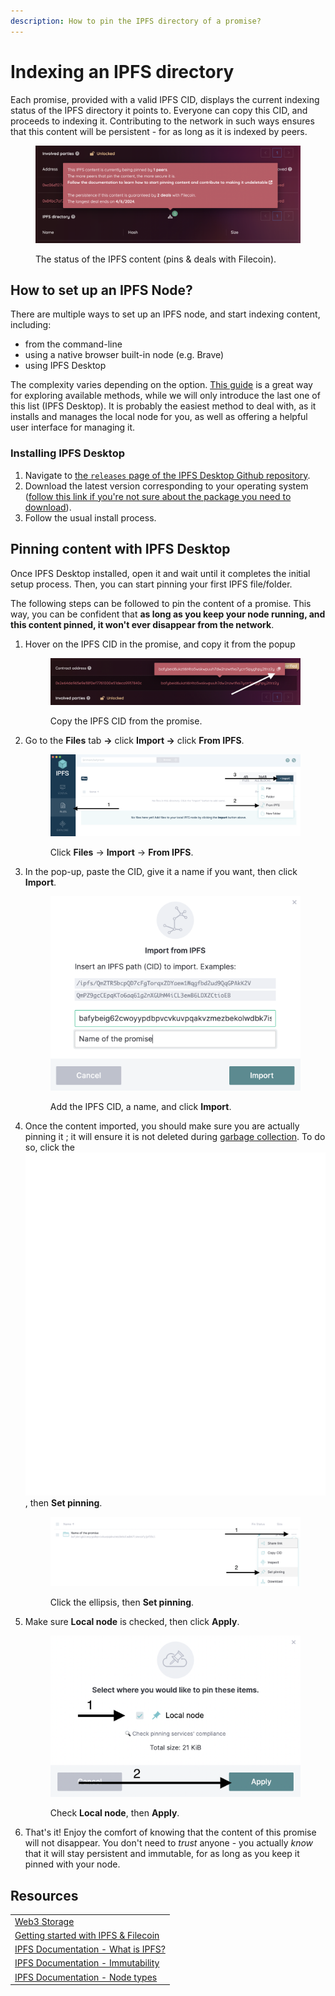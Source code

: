 ```yaml
---
description: How to pin the IPFS directory of a promise?
---
```


# Indexing an IPFS directory

Each promise, provided with a valid IPFS CID, displays the current indexing status of the IPFS directory it points to. Everyone can copy this CID, and proceeds to indexing it. Contributing to the network in such ways ensures that this content will be persistent - for as long as it is indexed by peers.

<figure><img src="../.gitbook/assets/image (8).png" alt="The popup shown to disclose how many peers are pinning the content"><figcaption><p>The status of the IPFS content (pins &#x26; deals with Filecoin).</p></figcaption></figure>

## How to set up an IPFS Node?&#x20;

There are multiple ways to set up an IPFS node, and start indexing content, including:

* from the command-line
* using a native browser built-in node (e.g. Brave)
* using IPFS Desktop

The complexity varies depending on the option. [This guide](https://docs.ipfs.tech/how-to/companion-node-types/) is a great way for exploring available methods, while we will only introduce the last one of this list (IPFS Desktop). It is probably the easiest method to deal with, as it installs and manages the local node for you, as well as offering a helpful user interface for managing it.

### Installing IPFS Desktop

1. Navigate to [the `releases` page of the IPFS Desktop Github repository](https://github.com/ipfs/ipfs-desktop/releases/).
2. Download the latest version corresponding to your operating system ([follow this link if you're not sure about the package you need to download](https://github.com/ipfs/ipfs-desktop#install)).
3. Follow the usual install process.

## Pinning content with IPFS Desktop

Once IPFS Desktop installed, open it and wait until it completes the initial setup process. Then, you can start pinning your first IPFS file/folder.

The following steps can be followed to pin the content of a promise. This way, you can be confident that **as long as you keep your node running, and this content pinned, it won't ever disappear from the network**.

1.  Hover on the IPFS CID in the promise, and copy it from the popup&#x20;

    <figure><img src="../.gitbook/assets/image (11).png" alt="The IPFS CID showing in a popup from the promise"><figcaption><p>Copy the IPFS CID from the promise.</p></figcaption></figure>


2.  Go to the **Files** tab **->** click **Import ->** click **From IPFS**.

    <figure><img src="../.gitbook/assets/image (18).png" alt="The steps to follow to import a file from IPFS"><figcaption><p>Click <strong>Files</strong> -> <strong>Import</strong> -> <strong>From IPFS</strong>.</p></figcaption></figure>


3.  In the pop-up, paste the CID, give it a name if you want, then click **Import**.

    <figure><img src="../.gitbook/assets/image (3).png" alt="The pop-up that is displayed after clicking Import"><figcaption><p>Add the IPFS CID, a name, and click <strong>Import</strong>.</p></figcaption></figure>


4.  Once the content imported, you should make sure you are actually pinning it ; it will ensure it is not deleted during [garbage collection](https://docs.ipfs.tech/concepts/persistence/#garbage-collection). To do so, click the <img src="../.gitbook/assets/ellipsis-solid.svg" alt="" data-size="line">, then **Set pinning**.

    <figure><img src="../.gitbook/assets/image (15).png" alt=""><figcaption><p>Click the ellipsis, then <strong>Set pinning</strong>.</p></figcaption></figure>


5.  Make sure **Local node** is checked, then click **Apply**.

    <figure><img src="../.gitbook/assets/image (14).png" alt="The pop-up shown when checking the pinning status"><figcaption><p>Check <strong>Local node</strong>, then <strong>Apply</strong>.</p></figcaption></figure>


6. That's it! Enjoy the comfort of knowing that the content of this promise will not disappear. You don't need to _trust_ anyone - you actually _know_ that it will stay persistent and immutable, for as long as you keep it pinned with your node.

## Resources

|                                                                                                                                              |
| -------------------------------------------------------------------------------------------------------------------------------------------- |
| [Web3 Storage](https://web3.storage/)                                                                                                        |
| [Getting started with IPFS & Filecoin](https://ecosystem-wg.notion.site/Getting-Started-With-IPFS-Filecoin-c00526cf97ba4087ba5c3ad5f5337a58) |
| [IPFS Documentation - What is IPFS?](https://docs.ipfs.tech/concepts/what-is-ipfs/)                                                          |
| [IPFS Documentation - Immutability](https://docs.ipfs.tech/concepts/immutability/)                                                           |
| [IPFS Documentation - Node types](https://docs.ipfs.tech/how-to/companion-node-types/#external)                                              |

